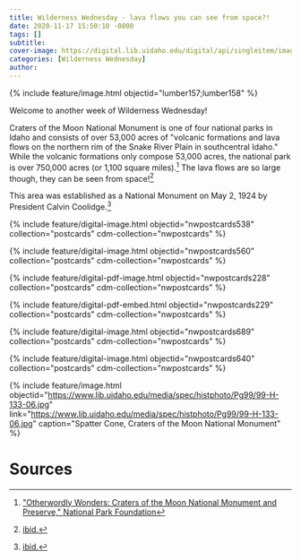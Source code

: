 ```yaml
---
title: Wilderness Wednesday - lava flows you can see from space?!
date: 2020-11-17 15:50:10 -0800
tags: []
subtitle: 
cover-image: https://digital.lib.uidaho.edu/digital/api/singleitem/image/pdf/nwpostcards/229/default.png
categories: [Wilderness Wednesday]
author: 
---
```


{% include feature/image.html objectid="lumber157;lumber158" %}

Welcome to another week of Wilderness Wednesday!

Craters of the Moon National Monument is one of four national parks in Idaho and consists of over 53,000 acres of "volcanic formations and lava flows on the northern rim of the Snake River Plain in southcentral Idaho." While the volcanic formations only compose 53,000 acres, the national park is over 750,000 acres (or 1,100 square miles).[^1] The lava flows are so large though, they can be seen from space![^2]

This area was established as a National Monument on May 2, 1924 by President Calvin Coolidge.[^3]

{% include feature/digital-image.html objectid="nwpostcards538" collection="postcards" cdm-collection="nwpostcards" %}

{% include feature/digital-image.html objectid="nwpostcards560" collection="postcards" cdm-collection="nwpostcards" %}

{% include feature/digital-pdf-image.html objectid="nwpostcards228" collection="postcards" cdm-collection="nwpostcards" %}

{% include feature/digital-pdf-embed.html objectid="nwpostcards229" collection="postcards" cdm-collection="nwpostcards" %}

{% include feature/digital-image.html objectid="nwpostcards689" collection="postcards" cdm-collection="nwpostcards" %}

{% include feature/digital-image.html objectid="nwpostcards640" collection="postcards" cdm-collection="nwpostcards" %}

{% include feature/image.html objectid="https://www.lib.uidaho.edu/media/spec/histphoto/Pg99/99-H-133-06.jpg" link="https://www.lib.uidaho.edu/media/spec/histphoto/Pg99/99-H-133-06.jpg" caption="Spatter Cone, Craters of the Moon National Monument" %}


# Sources

[^1]: ["Otherwordly Wonders: Craters of the Moon National Monument and Preserve," National Park Foundation](https://www.nationalparks.org/explore-parks/craters-moon-national-monument-and-preserve#:~:text=Park%20Information,River%20Plain%20in%20southcentral%20Idaho.)

[^2]: [ibid.](https://www.nationalparks.org/explore-parks/craters-moon-national-monument-and-preserve#:~:text=Park%20Information,River%20Plain%20in%20southcentral%20Idaho.)

[^3]: [ibid.](https://www.nationalparks.org/explore-parks/craters-moon-national-monument-and-preserve#:~:text=Park%20Information,River%20Plain%20in%20southcentral%20Idaho.)